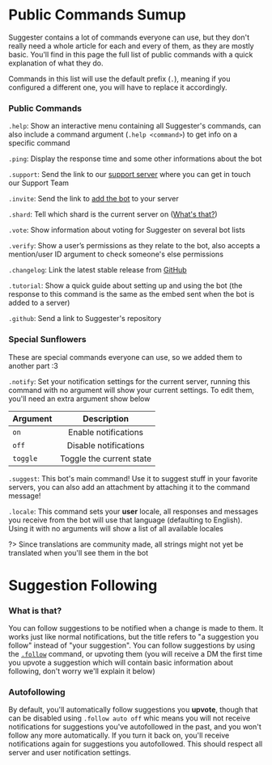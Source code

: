 # Public Commands Sumup
Suggester contains a lot of commands everyone can use, but they don't really need a whole article for each and every of them, as they are mostly basic. You'll find in this page the full list of public commands with a quick explanation of what they do.

Commands in this list will use the default prefix (`.`), meaning if you configured a different one, you will have to replace it accordingly.

### Public Commands

`.help`: Show an interactive menu containing all Suggester's commands, can also include a command argument (`.help <command>`) to get info on a specific command

`.ping`: Display the response time and some other informations about the bot

`.support`: Send the link to our [support server](https://discord.gg/G5pEdUp) where you can get in touch our Support Team

`.invite`: Send the link to [add the bot](https://discord.com/oauth2/authorize?client_id=564426594144354315&scope=bot&permissions=805694544) to your server

`.shard`: Tell which shard is the current server on ([What's that?](https://discord.com/developers/docs/topics/gateway#sharding))

`.vote`: Show information about voting for Suggester on several bot lists 

`.verify`: Show a user’s permissions as they relate to the bot, also accepts a mention/user ID argument to check someone's else permissions

`.changelog`: Link the latest stable release from [GitHub](https://github.com/Suggester-Bot/Suggester/releases/latest)

`.tutorial`: Show a quick guide about setting up and using the bot (the response to this command is the same as the embed sent when the bot is added to a server)

`.github`: Send a link to Suggester's repository

### Special Sunflowers

These are special commands everyone can use, so we added them to another part :3

`.notify`: Set your notification settings for the current server, running this command with no argument will show your current settings. To edit them, you'll need an extra argument show below

| Argument              |                Description                   |
|-----------------------|:--------------------------------------------:|
| `on`                  | Enable notifications                         |
| `off`                 | Disable notifications                        |
| `toggle`              | Toggle the current state                     |
  
`.suggest`: This bot's main command! Use it to suggest stuff in your favorite servers, you can also add an attachment by attaching it to the command message! 

`.locale`: This command sets your **user** locale, all responses and messages you receive from the bot will use that language (defaulting to English). Using it with no arguments will show a list of all available locales

?> Since translations are community made, all strings might not yet be translated when you'll see them in the bot


# Suggestion Following

### What is that?
You can follow suggestions to be notified when a change is made to them. It works just like normal notifications, but the title refers to "a suggestion you follow" instead of "your suggestion". You can follow suggestions by using the [`.follow`](following/follow.md) command, or upvoting them (you will receive a DM the first time you upvote a suggestion which will contain basic information about following, don't worry we'll explain it below)

### Autofollowing 
By default, you'll automatically follow suggestions you **upvote**, though that can be disabled using `.follow auto off` whic means you will not receive notifications for suggestions you've autofollowed in the past, and you won't follow any more automatically. If you turn it back on, you'll receive notifications again for suggestions you autofollowed. This should respect all server and user notification settings.











